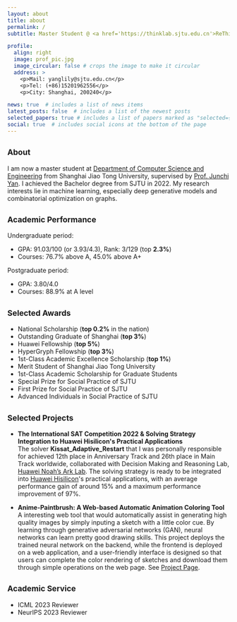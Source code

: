 ```yaml
---
layout: about
title: about
permalink: /
subtitle: Master Student @ <a href='https://thinklab.sjtu.edu.cn'>ReThinkLab</a>, <a href='https://en.sjtu.edu.cn'>SJTU</a>.

profile:
  align: right
  image: prof_pic.jpg
  image_circular: false # crops the image to make it circular
  address: >
    <p>Mail: yanglily@sjtu.edu.cn</p>
    <p>Tel: (+86)15201962556</p>
    <p>City: Shanghai, 200240</p>

news: true  # includes a list of news items
latest_posts: false  # includes a list of the newest posts
selected_papers: true # includes a list of papers marked as "selected={true}"
social: true  # includes social icons at the bottom of the page
---
```


<small>About</small>
---

I am now a master student at [Department of Computer Science and Engineering](https://www.cs.sjtu.edu.cn) from Shanghai Jiao Tong University, supervised by [Prof. Junchi Yan](http://thinklab.sjtu.edu.cn/). I achieved the Bachelor degree from SJTU in 2022. My research interests lie in machine learning, especially deep generative models and combinatorial optimization on graphs.


<small>Academic Performance</small>
---

Undergraduate period: 
- GPA: 91.03/100 (or 3.93/4.3), Rank: 3/129 (top **2.3%**)
- Courses: 76.7% above A, 45.0% above A+

Postgraduate period: 
- GPA: 3.80/4.0
- Courses: 88.9% at A level

<small>Selected Awards</small>
---

- National Scholarship (**top 0.2%** in the nation)
- Outstanding Graduate of Shanghai (**top 3%**)
- Huawei Fellowship (**top 5%**)
- HyperGryph Fellowship (**top 3%**)
- 1st-Class Academic Excellence Scholarship (**top 1%**)
- Merit Student of Shanghai Jiao Tong University
- 1st-Class Academic Scholarship for Graduate Students
- Special Prize for Social Practice of SJTU
- First Prize for Social Practice of SJTU
- Advanced Individuals in Social Practice of SJTU

<small>Selected Projects</small>
---

- **The International SAT Competition 2022 & Solving Strategy Integration to Huawei Hisilicon's Practical Applications**  
The solver **Kissat_Adaptive_Restart** that I was personally responsible for achieved 12th place in Anniversary Track and 26th place in Main Track worldwide, collaborated with Decision Making and Reasoning Lab, [Huawei Noah’s Ark Lab](http://dev3.noahlab.com.hk/index.html). The solving strategy is ready to be integrated into [Huawei Hisilicon](https://www.hisilicon.com/en/)'s practical applications, with an average performance gain of around 15% and a maximum performance improvement of 97%.

- **Anime-Paintbrush: A Web-based Automatic Animation Coloring Tool**  
A interesting web tool that would automatically assist in generating high quality images by simply inputing a sketch with a little color cue. By learning through generative adversarial networks (GAN), neural networks can learn pretty good drawing skills. This project deploys the trained neural network on the backend, while the frontend is deployed on a web application, and a user-friendly interface is designed so that users can complete the color rendering of sketches and download them through simple operations on the web page. See [Project Page](https://github.com/yangco-le/Colorization_Tool_on_Web).

<small>Academic Service</small>
---

- ICML 2023 Reviewer
- NeurIPS 2023 Reviewer